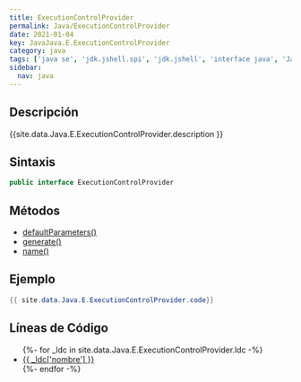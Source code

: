 ```yaml
---
title: ExecutionControlProvider
permalink: Java/ExecutionControlProvider
date: 2021-01-04
key: JavaJava.E.ExecutionControlProvider
category: java
tags: ['java se', 'jdk.jshell.spi', 'jdk.jshell', 'interface java', 'Java 9']
sidebar: 
  nav: java
---
```


## Descripción
{{site.data.Java.E.ExecutionControlProvider.description }}

## Sintaxis
~~~java
public interface ExecutionControlProvider
~~~

## Métodos
* [defaultParameters()](/Java/ExecutionControlProvider/defaultParameters)
* [generate()](/Java/ExecutionControlProvider/generate)
* [name()](/Java/ExecutionControlProvider/name)

## Ejemplo
~~~java
{{ site.data.Java.E.ExecutionControlProvider.code}}
~~~

## Líneas de Código
<ul>
{%- for _ldc in site.data.Java.E.ExecutionControlProvider.ldc -%}
   <li>
       <a href="{{_ldc['url'] }}">{{ _ldc['nombre'] }}</a>
   </li>
{%- endfor -%}
</ul>
